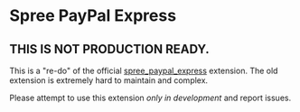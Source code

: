# Spree PayPal Express

## THIS IS NOT PRODUCTION READY.

This is a "re-do" of the official [spree_paypal_express](https://github.com/spree/spree_paypal_express) extension. The old extension is extremely hard to maintain and complex.

Please attempt to use this extension *only in development* and report issues.
